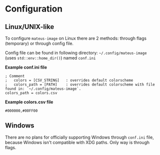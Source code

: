 # Configuration

## Linux/UNIX-like

To configure `mateus-image` on Linux there are 2 methods: through flags (temporary) or through config file.

Config file can be found in following directory: `~/.config/mateus-image` (uses `std::env::home_dir()`) named `conf.ini`

**Example conf.ini file**
```
; Comment
;   colors = [CSV_STRING]   : overrides default colorscheme
;   colors_path = [PATH]    : overrides default colorscheme with file found in: `~/.config/mateus-image`.
colors_path = colors.csv
```

**Example colors.csv file**
```
#000000,#00FF00
```

## Windows

There are no plans for officially supporting Windows through `conf.ini` file, because Windows isn't compatible with XDG paths.
Only way is through flags.

